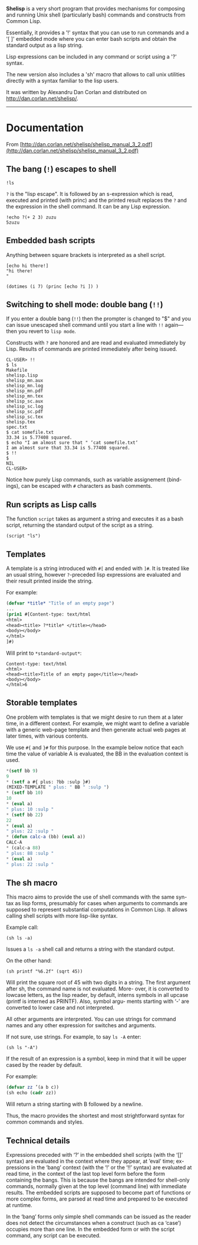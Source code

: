 
**Shelisp** is a very short program that provides mechanisms for composing and running Unix shell (particularly bash) commands and constructs from Common Lisp.

Essentially, it provides a '!' syntax that you can use to run commands and a '[ ]' embedded mode where you can enter bash scripts and obtain the standard output as a lisp string.

Lisp expressions can be included in any command or script using a '?' syntax.

The new version also includes a 'sh' macro that allows to call unix utilities directly with a syntax familiar to the lisp users.


It was written by Alexandru Dan Corlan and distributed on http://dan.corlan.net/shelisp/.

---

# Documentation

From [http://dan.corlan.net/shelisp/shelisp_manual_3_2.pdf](http://dan.corlan.net/shelisp/shelisp_manual_3_2.pdf)


## The bang (`!`) escapes to shell

    !ls

`?` is the "lisp escape". It is followed by an s-expression which is
read, executed and printed (with princ) and the printed result replaces the
`?` and the expression in the shell command. It can be any Lisp expression.

    !echo ?(+ 2 3) zuzu
    5zuzu

## Embedded bash scripts

Anything between square brackets is interpreted as a shell script.

~~~
[echo hi there!]
"hi there!
"
~~~

    (dotimes (i 7) (princ [echo ?i ]) )

## Switching to shell mode: double bang (`!!`)

If you enter a double bang (`!!`) then the prompter is changed to "$" and you can
issue unescaped shell command until you start a line with `!!` again—then
you revert to `lisp mode`.

Constructs with `?` are honored and are read and evaluated immediately
by Lisp. Results of commands are printed immediately after being issued.

```
CL-USER> !!
$ ls
Makefile
shelisp.lisp
shelisp_mn.aux
shelisp_mn.log
shelisp_mn.pdf
shelisp_mn.tex
shelisp_sc.aux
shelisp_sc.log
shelisp_sc.pdf
shelisp_sc.tex
shelisp.tex
spec.txt
$ cat somefile.txt
33.34 is 5.77408 squared.
$ echo "I am almost sure that " ‘cat somefile.txt‘
I am almost sure that 33.34 is 5.77408 squared.
$ !!
$
NIL
CL-USER>
```

Notice how purely Lisp commands, such as variable assignement (bind-
ings), can be escaped with `#` characters as bash comments.

## Run scripts as Lisp calls

The function `script` takes as argument a string and executes it as a
bash script, returning the standard output of the script as a string.

    (script "ls")

## Templates

A template is a string introduced with `#[` and ended with `]#`. It is treated
like an usual string, however `?`-preceded lisp expressions are evaluated and
their result printed inside the string.

For example:

~~~lisp
(defvar *title* "Title of an empty page")
...
(prin1 #[Content-type: text/html
<html>
<head><title> ?*title* </title></head>
<body></body>
</html>
]#)
~~~

Will print to `*standard-output*`:

```
Content-type: text/html
<html>
<head><title>Title of an empty page</title></head>
<body></body>
</html>6
```

## Storable templates

One problem with templates is that we might desire to run them at a later
time, in a different context. For example, we might want to define a variable
with a generic web-page template and then generate actual web pages at
later times, with various contents.

We use `#{` and `}#` for this purpose. In the example below notice that each
time the value of variable A is evaluated, the BB in the evaluation context
is used.

~~~lisp
*(setf bb 9)
9
* (setf a #{ plus: ?bb :sulp }#)
(MIXED-TEMPLATE " plus: " BB " :sulp ")
* (setf bb 10)
10
* (eval a)
" plus: 10 :sulp "
* (setf bb 22)
22
* (eval a)
" plus: 22 :sulp "
* (defun calc-a (bb) (eval a))
CALC-A
* (calc-a 88)
" plus: 88 :sulp "
* (eval a)
" plus: 22 :sulp "
~~~

## The sh macro

This macro aims to provide the use of shell commands with the same syn-
tax as lisp forms, presumably for cases when arguments to commands are
supposed to represent substantial computations in Common Lisp. It allows
calling shell scripts with more lisp-like syntax.

Example call:

    (sh ls -a)

Issues a `ls -a` shell call and returns a string with the standard output.

On the other hand:

    (sh printf "%6.2f" (sqrt 45))

Will print the square root of 45 with two digits in a string.
The first argument after sh, the command name is not evaluated. More-
over, it is converted to lowcase letters, as the lisp reader, by default, interns
symbols in all upcase (printf is interned as PRINTF). Also, symbol argu-
ments starting with ‘-’ are converted to lower case and not interpreted.

All other arguments are interpreted. You can use strings for command
names and any other expression for switches and arguments.

If not sure, use strings. For example, to say `ls -A` enter:

    (sh ls "-A")

If the result of an expression is a symbol, keep in mind that it will be
upper cased by the reader by default.

For example:

~~~lisp
(defvar zz ’(a b c))
(sh echo (cadr zz))
~~~

Will return a string starting with B followed by a newline.

Thus, the macro provides the shortest and most strightforward syntax
for common commands and styles.

## Technical details

Expressions preceded with ‘?’ in the embedded shell scripts (with the ‘[]’
syntax) are evaluated in the context where they appear, at ’eval’ time; ex-
pressions in the ‘bang’ context (with the ‘!’ or the ‘!!’ syntax) are evaluated at
read time, in the context of the last top level form before the form containing
the bangs. This is because the bangs are intended for shell-only commands,
normally given at the top level (command line) with immediate results. The
embedded scripts are supposed to become part of functions or more complex
forms, are parsed at read time and prepared to be executed at runtime.

In the ‘bang’ forms only simple shell commands can be issued as the
reader does not detect the circumstances when a construct (such as ca ‘case’)
occupies more than one line. In the embedded form or with the script
command, any script can be executed.
